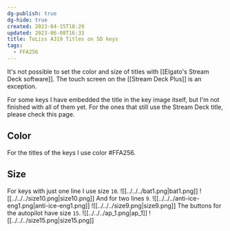 ```yaml
---
dg-publish: true
dg-hide: true
created: 2023-04-15T18:29
updated: 2023-06-08T16:33
title: ToLiss A319 Titles on SD keys
tags:
  - FFA256
---
```


It's not possible to set the color and size of titles with [[Elgato's Stream Deck software]]. The touch screen on the [[Stream Deck Plus]] is an exception.

For some keys I have embedded the title in the key image itself, but I'm not finished with all of them yet. For the ones that still use the Stream Deck title, please check this page.

## Color
For the titles of the keys I use color #FFA256. 

## Size
For keys with just one line I use size `10`.
![[../../../bat1.png|bat1.png]]
![[../../../size10.png|size10.png]]
And for two lines `9`.
![[../../../anti-ice-eng1.png|anti-ice-eng1.png]]
![[../../../size9.png|size9.png]]
The buttons for the autopilot have size `15`.
![[../../../ap_1.png|ap_1]]
![[../../../size15.png|size15.png]]